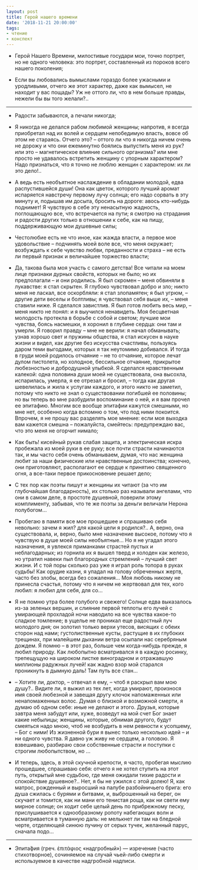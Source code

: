 ```yaml
---
layout: post
title: Герой нашего времени
date: '2018-11-21 20:00:00'
tags:
- чтение
- конспект
---
```


* Герой Нашего Времени, милостивые государи мои, точно портрет, но не одного человека: это портрет, составленный из пороков всего нашего поколения;

*  Если вы любовались вымыслами гораздо более ужасными и уродливыми, отчего же этот характер, даже как вымысел, не находит у вас пощады? Уж не оттого ли, что в нем больше правды, нежели бы вы того желали?..

------

* Радости забываются, а печали никогда;

* Я никогда не делался рабом любимой женщины; напротив, я всегда приобретал над их волей и сердцем непобедимую власть, вовсе об этом не стараясь. Отчего это? – оттого ли что я никогда ничем очень не дорожу и что они ежеминутно боялись выпустить меня из рук? или это – магнетическое влияние сильного организма? или мне просто не удавалось встретить женщину с упорным характером?
Надо признаться, что я точно не люблю женщин с характером: их ли это дело!..

* А ведь есть необъятное наслаждение в обладании молодой, едва распустившейся души! Она как цветок, которого лучший аромат испаряется навстречу первому лучу солнца; его надо сорвать в эту минуту и, подышав им досыта, бросить на дороге: авось кто-нибудь поднимет! Я чувствую в себе эту ненасытную жадность, поглощающую все, что встречается на пути; я смотрю на страдания и радости других только в отношении к себе, как на пищу, поддерживающую мои душевные силы;

* Честолюбие есть не что иное, как жажда власти, а первое мое удовольствие – подчинять моей воле все, что меня окружает; возбуждать к себе чувство любви, преданности и страха – не есть ли первый признак и величайшее торжество власти;

* Да, такова была моя участь с самого детства! Все читали на моем лице признаки дурных свойств, которых не было; но их предполагали – и они родились. Я был скромен – меня обвиняли в лукавстве: я стал скрытен. Я глубоко чувствовал добро и зло; никто меня не ласкал, все оскорбляли: я стал злопамятен; я был угрюм, – другие дети веселы и болтливы; я чувствовал себя выше их, – меня ставили ниже. Я сделался завистлив. Я был готов любить весь мир, – меня никто не понял: и я выучился ненавидеть. Моя бесцветная молодость протекла в борьбе с собой и светом; лучшие мои чувства, боясь насмешки, я хоронил в глубине сердца: они там и умерли. Я говорил правду – мне не верили: я начал обманывать; узнав хорошо свет и пружины общества, я стал искусен в науке жизни и видел, как другие без искусства счастливы, пользуясь даром теми выгодами, которых я так неутомимо добивался. И тогда в груди моей родилось отчаяние – не то отчаяние, которое лечат дулом пистолета, но холодное, бессильное отчаяние, прикрытое любезностью и добродушной улыбкой. Я сделался нравственным калекой: одна половина души моей не существовала, она высохла, испарилась, умерла, я ее отрезал и бросил, – тогда как другая шевелилась и жила к услугам каждого, и этого никто не заметил, потому что никто не знал о существовании погибшей ее половины; но вы теперь во мне разбудили воспоминание о ней, и я вам прочел ее эпитафию. Многим все вообще эпитафии кажутся смешными, но мне нет, особенно когда вспомню о том, что под ними покоится. Впрочем, я не прошу вас разделять мое мнение: если моя выходка вам кажется смешна – пожалуйста, смейтесь: предупреждаю вас, что это меня не огорчит нимало;

* Как быть! кисейный рукав слабая защита, и электрическая искра пробежала из моей руки в ее руку; все почти страсти начинаются так, и мы часто себя очень обманываем, думая, что нас женщина любит за наши физические или нравственные достоинства; конечно, они приготовляют, располагают ее сердце к принятию священного огня, а все-таки первое прикосновение решает дело;

* С тех пор как поэты пишут и женщины их читают (за что им глубочайшая благодарность), их столько раз называли ангелами, что они в самом деле, в простоте душевной, поверили этому комплименту, забывая, что те же поэты за деньги величали Нерона полубогом…

* Пробегаю в памяти все мое прошедшее и спрашиваю себя невольно: зачем я жил? для какой цели я родился?.. А, верно, она существовала, и, верно, было мне назначение высокое, потому что я чувствую в душе моей силы необъятные… Но я не угадал этого назначения, я увлекся приманками страстей пустых и неблагодарных; из горнила их я вышел тверд и холоден как железо, но утратил навеки пыл благородных стремлений – лучший свет жизни. И с той поры сколько раз уже я играл роль топора в руках судьбы! Как орудие казни, я упадал на голову обреченных жертв, часто без злобы, всегда без сожаления… Моя любовь никому не принесла счастья, потому что я ничем не жертвовал для тех, кого любил: я любил для себя, для со…

* Я не помню утра более голубого и свежего! Солнце едва выказалось из-за зеленых вершин, и слияние первой теплоты его лучей с умирающей прохладой ночи наводило на все чувства какое-то сладкое томление; в ущелье не проникал еще радостный луч молодого дня; он золотил только верхи утесов, висящих с обеих сторон над нами; густолиственные кусты, растущие в их глубоких трещинах, при малейшем дыхании ветра осыпали нас серебряным дождем. Я помню – в этот раз, больше чем когда-нибудь прежде, я любил природу. Как любопытно всматривался я в каждую росинку, трепещущую на широком листке виноградном и отражавшую миллионы радужных лучей! как жадно взор мой старался проникнуть в дымную даль! Там путь все стан…

* – Хотите ли, доктор, – отвечал я ему, – чтоб я раскрыл вам мою душу?.. Видите ли, я выжил из тех лет, когда умирают, произнося имя своей любезной и завещая другу клочок напомаженных или ненапомаженных волос. Думая о близкой и возможной смерти, я думаю об одном себе: иные не делают и этого. Друзья, которые завтра меня забудут или, хуже, возведут на мой счет Бог знает какие небылицы; женщины, которые, обнимая другого, будут смеяться надо мною, чтоб не возбудить в нем ревности к усопшему, – Бог с ними! Из жизненной бури я вынес только несколько идей – и ни одного чувства. Я давно уж живу не сердцем, а головою. Я взвешиваю, разбираю свои собственные страсти и поступки с строгим любопытством, но …

* И теперь, здесь, в этой скучной крепости, я часто, пробегая мыслию прошедшее, спрашиваю себя: отчего я не хотел ступить на этот путь, открытый мне судьбою, где меня ожидали тихие радости и спокойствие душевное?.. Нет, я бы не ужился с этой долею! Я, как матрос, рожденный и выросший на палубе разбойничьего брига: его душа сжилась с бурями и битвами, и, выброшенный на берег, он скучает и томится, как ни мани его тенистая роща, как ни свети ему мирное солнце; он ходит себе целый день по прибрежному песку, прислушивается к однообразному ропоту набегающих волн и всматривается в туманную даль: не мелькнет ли там на бледной черте, отделяющей синюю пучину от серых тучек, желанный парус, сначала подо… 

------

* Эпита́фия (греч. ἐπιτάφιος «надгробный») — изречение (часто стихотворное), сочиняемое на случай чьей-либо смерти и используемое в качестве надгробной надписи.

